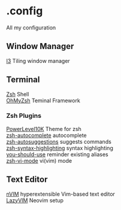 # .config

All my configuration

## Window Manager

[I3](https://i3wm.org/) Tiling window manager

## Terminal

[Zsh](https://www.zsh.org/) Shell  
[OhMyZsh](https://ohmyz.sh/) Teminal Framework

### Zsh Plugins
[PowerLevel10K](https://github.com/romkatv/powerlevel10k) Theme for zsh  
[zsh-autocomplete](https://github.com/marlonrichert/zsh-autocomplete) autocomplete  
[zsh-autosuggestions](https://github.com/zsh-users/zsh-autosuggestions) suggests commands  
[zsh-syntax-highlighting](https://github.com/zsh-users/zsh-syntax-highlighting) syntax highlighting  
[you-should-use](https://github.com/MichaelAquilina/zsh-you-should-use) reminder existing aliases  
[zsh-vi-mode](https://github.com/jeffreytse/zsh-vi-mode) vi(vim) mode  

## Text Editor

[nVIM](https://neovim.io/) hyperextensible Vim-based text editor  
[LazyVIM](https://www.lazyvim.org/) Neovim setup
